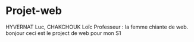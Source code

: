 # Projet-web
HYVERNAT Luc, CHAKCHOUK Loïc
Professeur : la femme chiante de web.
bonjour ceci est le project de web pour mon S1
